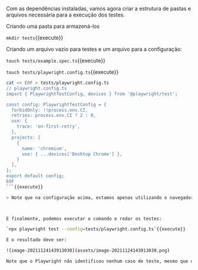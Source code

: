 Com as dependências instaladas, vamos agora criar a estrutura de pastas e arquivos necessária para a execução dos testes.

Criando uma pasta para armazená-los

`mkdir tests`{{execute}}



Criando um arquivo vazio para testes e um arquivo para a configuração:

`touch tests/example.spec.ts`{{execute}}

`touch tests/playwright.config.ts`{{execute}}

```sh
cat << EOF > tests/playwright.config.ts
// playwright.config.ts
import { PlaywrightTestConfig, devices } from '@playwright/test';

const config: PlaywrightTestConfig = {
  forbidOnly: !!process.env.CI,
  retries: process.env.CI ? 2 : 0,
  use: {
    trace: 'on-first-retry',
  },
  projects: [
    {
      name: 'chromium',
      use: { ...devices['Desktop Chrome'] },
    }
  ],
};
export default config;
EOF
```{{execute}}

> Note que na configuração acima, estamos apenas utilizando o navegador Chrome. Também é possível configurar para utilizar o WebKit (Safari) ou o Firefox, quando for necessário garantir a consistência da aplicação nos mais variados ambientes.



E finalmente, podemos executar o comando e rodar os testes:

`npx playwright test --config=tests/playwright.config.ts`{{execute}}

E o resultado deve ser:

![image-20211124143913030](assets/image-20211124143913030.png)

Note que o Playwright não identificou nenhum caso de teste, mesmo que os arquivos já tenham sido criados, ainda não codificamos nenhum caso de teste! No próximo passo, vamos implementar nosso primeiro caso.
